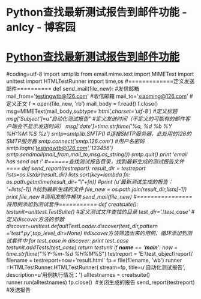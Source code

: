 
# Python查找最新测试报告到邮件功能 - anlcy - 博客园






# [Python查找最新测试报告到邮件功能](https://www.cnblogs.com/camilla/p/8037225.html)
\#coding=utf-8
import smtplib from email.mime.text
import MIMEText import unittest
import HTMLTestRunner import time,os
\#=============定义发送邮件==========
def send_mail(file_new):
\#发信邮箱
mail_from='testingwtb@126.com'
\#收信邮箱
mail_to='xiaoming@126.com'
\#定义正文
f = open(file_new, 'rb')
mail_body = f.read()
f.close()
msg=MIMEText(mail_body,_subtype='html',_charset='utf-8')
\#定义标题
msg['Subject']=u"自动化测试报告"
\#定义发送时间（不定义的可能有的邮件客户端会不显示发送时间）
msg['date']=time.strftime('%a, %d %b %Y %H:%M:%S %z') smtp=smtplib.SMTP()
\#连接SMTP服务器，此处用的126的SMTP服务器
smtp.connect('smtp.126.com')
\#用户名密码
smtp.login('testingwtb@126.com','123456')
smtp.sendmail(mail_from,mail_to,msg.as_string())
smtp.quit()
print 'email has send out !'
\#======查找测试报告目录，找到最新生成的测试报告文件====
def send_report(testreport):
result_dir = testreport lists=os.listdir(result_dir)
lists.sort(key=lambda fn: os.path.getmtime(result_dir+"\\"+fn))
\#print (u'最新测试生成的报告： '+lists[-1])
\#找到最新生成的文件
file_new = os.path.join(result_dir,lists[-1])
print file_new
\#调用发邮件模块
send_mail(file_new)
\#================将用例添加到测试套件===========
def creatsuite(): testunit=unittest.TestSuite()
\#定义测试文件查找的目录
test_dir='.\\test_case'
\#定义discover方法的参数
discover=unittest.defaultTestLoader.discover(test_dir,pattern ='test*.py',top_level_dir=None)
\#discover方法筛选出来的用例，循环添加到测试套件中
for test_case in discover:
print test_case testunit.addTests(test_case)
return testunit
if __name__ == '__main__':
now = time.strftime("%Y-%m-%d %H_%M_%S")
testreport = 'E:\\test_object\\report\\'
filename = testreport+now+'result.html'
fp = file(filename, 'wb')
runner =HTMLTestRunner.HTMLTestRunner( stream=fp, title=u'自动化测试报告', description=u'用例执行情况：')
alltestnames = creatsuite()
runner.run(alltestnames)
fp.close()  \#关闭生成的报告
send_report(testreport) \#发送报告





